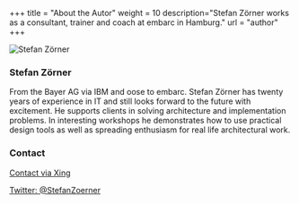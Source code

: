 +++
title = "About the Autor"
weight = 10
description="Stefan Zörner works as a consultant, trainer and coach at embarc in Hamburg."
url = "author"
+++

![Stefan Zörner](/images/autor/SZ_web_300x202.jpg "Stefan Zörner")

### Stefan Zörner

From the Bayer AG via IBM and oose to embarc.
Stefan Zörner has twenty years of experience in IT and still looks forward to the future with excitement.
He supports clients in solving architecture and implementation problems.
In interesting workshops he demonstrates how to use practical design tools as well as spreading enthusiasm for real life architectural work.

### Contact

<i class="fab fa-xing"></i> [Contact via Xing](https://www.xing.com/profile/Stefan_Zoerner3)  

<i class="fab fa-twitter"></i> [Twitter: @StefanZoerner](https://twitter.com/StefanZoerner)  
